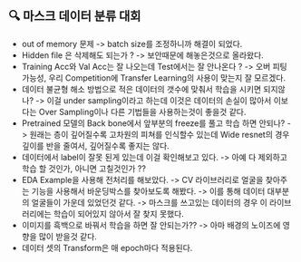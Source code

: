 ## 🔍 마스크 데이터 분류 대회

- out of memory 문제 -> batch size를 조정하니까 해결이 되었다.
- Hidden file 은 삭제해도 되는가 ? -> 보안때문에 해놓은것으로 올라왔다.
- Training Acc와 Val Acc는 잘 나오는데 Test에서는 잘 안나온다 ? -> 오버 피팅 가능성, 우리 Competition에 Transfer Learning의 사용이 맞는지 잘 모르겠다.
- 데이터 불균형 해소 방법으로 적은 데이터의 갯수에 맞춰서 학습을 시키면 되지않나? -> 이걸 under sampling이라고 하는데 이것은 데이터의 손실이 많아서 이보다는 Over Sampling이나 다른 기법들을 사용하는것이 좋을것 같다.
- Pretrained 모델의 Back bone에서 앞부분의 freeze를 풀고 학습 하면 안되나? -> 원래는 층이 깊어질수록 고차원의 피쳐를 인식할수 있는데 Wide resnet의 경우 깊이를 반을 줄여서, 깊어질수록 좋지는 않다.
- 데이터에서 label이 잘못 된게 있는데 이걸 확인해보고 있다. -> 아예 다 제외하고 학습 할 것인가, 아니면 고칠것인가 ??
- EDA Example을 사용해 전처리를 해보았다. -> CV 라이브러리로 얼굴을 찾아주는 기능을 사용해서 바운딩박스를 찾아보도록 해봤다. -> 이를 통해 데이터 대부분의 얼굴들이 가운데 있었던것 같다. -> 마스크를 쓰고있는 데이터의 경우 이 라이브러리에는 학습이 되어있지 않아서 잘 찾지 못했다.
- 이미지를 흑백으로 바꿔서 학습을 하면 잘 안되는가?? -> 아마 배경의 노이즈에 영향을 많이 받을것 같다.
- 데이터 셋의 Transform은 매 epoch마다 적용된다.
